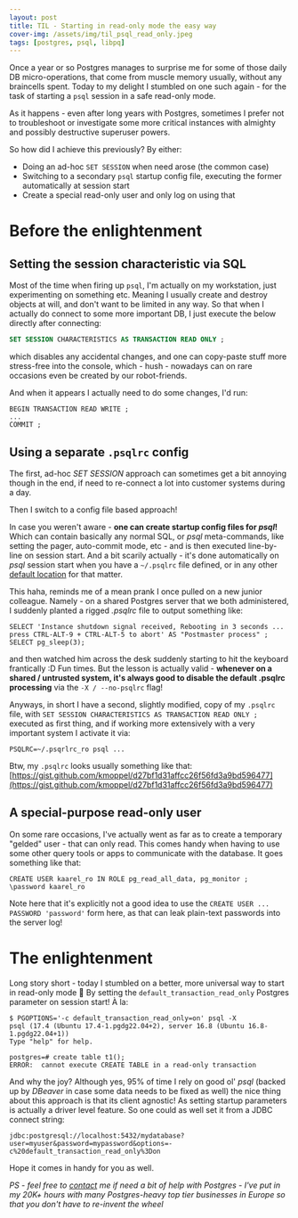 ```yaml
---
layout: post
title: TIL - Starting in read-only mode the easy way
cover-img: /assets/img/til_psql_read_only.jpeg
tags: [postgres, psql, libpq]
---
```


Once a year or so Postgres manages to surprise me for some of those daily DB micro-operations, that come from muscle
memory usually, without any braincells spent. Today to my delight I stumbled on one such again - for the task of
starting a `psql` session in a safe read-only mode.

As it happens - even after long years with Postgres, sometimes I prefer not to troubleshoot or investigate some more
critical instances with almighty and possibly destructive superuser powers.

So how did I achieve this previously? By either:

* Doing an ad-hoc `SET SESSION` when need arose (the common case)
* Switching to a secondary `psql` startup config file, executing the former automatically at session start
* Create a special read-only user and only log on using that

# Before the enlightenment

## Setting the session characteristic via SQL

Most of the time when firing up `psql`, I'm actually on my workstation, just experimenting on something etc. Meaning I
usually create and destroy objects at will, and don't want to be limited in any way. So that when I actually do connect
to some more  important DB, I just execute the below directly after connecting:

```sql
SET SESSION CHARACTERISTICS AS TRANSACTION READ ONLY ;
```

which disables any accidental changes, and one can copy-paste stuff more stress-free into the console, which - hush -
nowadays can on rare occasions even be created by our robot-friends.

And when it appears I actually need to do some changes, I'd run:

```
BEGIN TRANSACTION READ WRITE ;
...
COMMIT ;
```

## Using a separate `.psqlrc` config

The first, ad-hoc *SET SESSION* approach can sometimes get a bit annoying though in the end, if need to re-connect a
lot into customer systems during a day.

Then I switch to a config file based approach!

In case you weren't aware - **one can create startup config files for *psql*!** Which can contain basically any normal SQL,
or *psql* meta-commands, like setting the pager, auto-commit mode, etc - and is then executed line-by-line on session start.
And a bit scarily actually - it's done automatically on *psql* session start when you have a `~/.psqlrc` file defined, or
in any other [default location](https://www.postgresql.org/docs/17/app-psql.html#APP-PSQL-FILES-PSQLRC) for that matter.

This haha, reminds me of a mean prank I once pulled on a new junior colleague. Namely - on a shared Postgres server that we both administered,
I suddenly planted a rigged *.psqlrc* file to output something like:

```
SELECT 'Instance shutdown signal received, Rebooting in 3 seconds ... press CTRL-ALT-9 + CTRL-ALT-5 to abort' AS "Postmaster process" ;
SELECT pg_sleep(3);
```

and then watched him across the desk suddenly starting to hit the keyboard frantically :D Fun times. But the lesson is actually
valid - **whenever on a shared / untrusted system, it's always good to disable the default .psqlrc processing** via the
`-X / --no-psqlrc` flag!

Anyways, in short I have a second, slightly modified, copy of my `.psqlrc` file, with `SET SESSION CHARACTERISTICS AS TRANSACTION READ ONLY ;`
executed as first thing, and if working more extensively with a very important system I activate it via:

```
PSQLRC=~/.psqrlrc_ro psql ...
```

Btw, my `.psqlrc` looks usually something like that: [https://gist.github.com/kmoppel/d27bf1d31affcc26f56fd3a9bd596477](https://gist.github.com/kmoppel/d27bf1d31affcc26f56fd3a9bd596477)


## A special-purpose read-only user 

On some rare occasions, I've actually went as far as to create a temporary "gelded" user - that can only read. This comes
handy when having to use some other query tools or apps to communicate with the database. It goes something like that:

```
CREATE USER kaarel_ro IN ROLE pg_read_all_data, pg_monitor ;
\password kaarel_ro
```

Note here that it's explicitly not a good idea to use the `CREATE USER ... PASSWORD 'password'` form here, as that can
leak plain-text passwords into the server log!

# The enlightenment

Long story short - today I stumbled on a better, more universal way to start in read-only mode 🎉 By setting the
`default_transaction_read_only` Postgres parameter on session start! À la:

```
$ PGOPTIONS='-c default_transaction_read_only=on' psql -X
psql (17.4 (Ubuntu 17.4-1.pgdg22.04+2), server 16.8 (Ubuntu 16.8-1.pgdg22.04+1))
Type "help" for help.

postgres=# create table t1();
ERROR:  cannot execute CREATE TABLE in a read-only transaction
```

And why the joy? Although yes, 95% of time I rely on good ol' *psql* (backed up by *DBeaver* in case some data needs to
be fixed as well) the nice thing about this approach is that its client agnostic! As setting startup
parameters is actually a driver level feature. So one could as well set it from a JDBC connect string:

```
jdbc:postgresql://localhost:5432/mydatabase?user=myuser&password=mypassword&options=-c%20default_transaction_read_only%3Don
```

Hope it comes in handy for you as well.

*PS - feel free to [contact](https://kmoppel.github.io/aboutme/) me if need a bit of help with Postgres - I've put in my
20K+ hours with many Postgres-heavy top tier businesses in Europe so that you don't have to re-invent the wheel*
